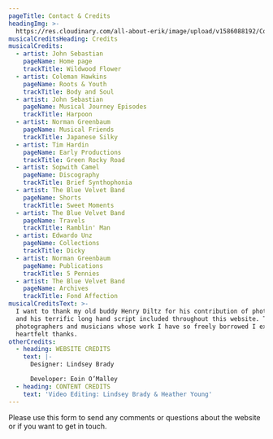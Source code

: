 ```yaml
---
pageTitle: Contact & Credits
headingImg: >-
  https://res.cloudinary.com/all-about-erik/image/upload/v1586088192/Contact/contact-and-credits_lgaabq.png
musicalCreditsHeading: Credits
musicalCredits:
  - artist: John Sebastian
    pageName: Home page
    trackTitle: Wildwood Flower
  - artist: Coleman Hawkins
    pageName: Roots & Youth
    trackTitle: Body and Soul
  - artist: John Sebastian
    pageName: Musical Journey Episodes
    trackTitle: Harpoon
  - artist: Norman Greenbaum
    pageName: Musical Friends
    trackTitle: Japanese Silky
  - artist: Tim Hardin
    pageName: Early Productions
    trackTitle: Green Rocky Road
  - artist: Sopwith Camel
    pageName: Discography
    trackTitle: Brief Synthophonia
  - artist: The Blue Velvet Band
    pageName: Shorts
    trackTitle: Sweet Moments
  - artist: The Blue Velvet Band
    pageName: Travels
    trackTitle: Ramblin' Man
  - artist: Edwardo Unz
    pageName: Collections
    trackTitle: Dicky
  - artist: Norman Greenbaum
    pageName: Publications
    trackTitle: 5 Pennies
  - artist: The Blue Velvet Band
    pageName: Archives
    trackTitle: Fond Affection
musicalCreditsText: >-
  I want to thank my old buddy Henry Diltz for his contribution of photographs
  and his terrific long hand script included throughout this website. To all the
  photographers and musicians whose work I have so freely borrowed I extend my
  heartfelt thanks.
otherCredits:
  - heading: WEBSITE CREDITS
    text: |-
      Designer: Lindsey Brady

      Developer: Eoin O’Malley
  - heading: CONTENT CREDITS
    text: 'Video Editing: Lindsey Brady & Heather Young'
---
```

Please use this form to send any comments or questions about the website or if you want to get in touch.
